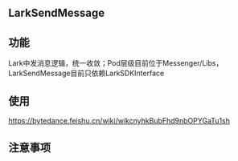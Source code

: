 ## LarkSendMessage

## 功能
Lark中发消息逻辑，统一收敛；Pod层级目前位于Messenger/Libs，LarkSendMessage目前只依赖LarkSDKInterface

## 使用
https://bytedance.feishu.cn/wiki/wikcnyhkBubFhd9nbOPYGaTu1sh

## 注意事项
